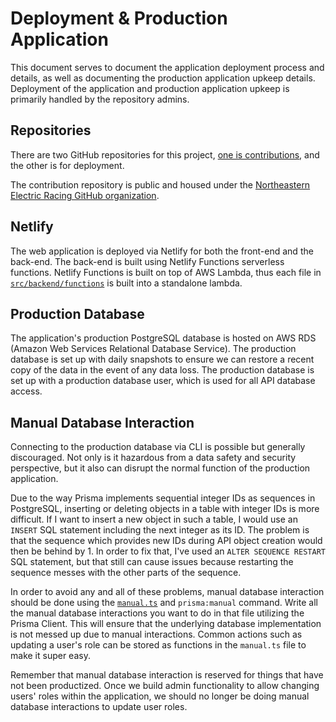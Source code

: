 # Deployment & Production Application

This document serves to document the application deployment process and details, as well as documenting the production application upkeep details.
Deployment of the application and production application upkeep is primarily handled by the repository admins.

## Repositories

There are two GitHub repositories for this project, [one is contributions](https://github.com/Northeastern-Electric-Racing/PM-Dashboard-v2), and the other is for deployment.

The contribution repository is public and housed under the [Northeastern Electric Racing GitHub organization](https://github.com/Northeastern-Electric-Racing).

## Netlify

The web application is deployed via Netlify for both the front-end and the back-end.
The back-end is built using Netlify Functions serverless functions.
Netlify Functions is built on top of AWS Lambda, thus each file in [`src/backend/functions`](https://github.com/Northeastern-Electric-Racing/PM-Dashboard-v2/blob/main/src/backend/functions) is built into a standalone lambda.

## Production Database

The application's production PostgreSQL database is hosted on AWS RDS (Amazon Web Services Relational Database Service).
The production database is set up with daily snapshots to ensure we can restore a recent copy of the data in the event of any data loss.
The production database is set up with a production database user, which is used for all API database access.

## Manual Database Interaction

Connecting to the production database via CLI is possible but generally discouraged.
Not only is it hazardous from a data safety and security perspective, but it also can disrupt the normal function of the production application.

Due to the way Prisma implements sequential integer IDs as sequences in PostgreSQL, inserting or deleting objects in a table with integer IDs is more difficult.
If I want to insert a new object in such a table, I would use an `INSERT` SQL statement including the next integer as its ID.
The problem is that the sequence which provides new IDs during API object creation would then be behind by 1.
In order to fix that, I've used an `ALTER SEQUENCE RESTART` SQL statement, but that still can cause issues because restarting the sequence messes with the other parts of the sequence.

In order to avoid any and all of these problems, manual database interaction should be done using the [`manual.ts`](https://github.com/Northeastern-Electric-Racing/PM-Dashboard-v2/blob/main/src/backend/prisma/manual.ts) and `prisma:manual` command.
Write all the manual database interactions you want to do in that file utilizing the Prisma Client.
This will ensure that the underlying database implementation is not messed up due to manual interactions.
Common actions such as updating a user's role can be stored as functions in the `manual.ts` file to make it super easy.

Remember that manual database interaction is reserved for things that have not been productized.
Once we build admin functionality to allow changing users' roles within the application, we should no longer be doing manual database interactions to update user roles.
